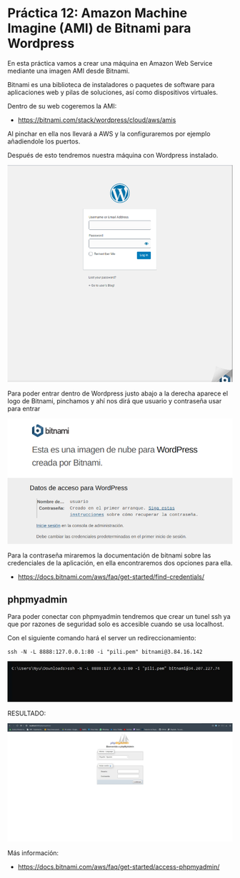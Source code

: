 # Práctica 12: Amazon Machine Imagine (AMI) de Bitnami para Wordpress

En esta práctica vamos a crear una máquina en Amazon Web Service mediante una imagen AMI desde Bitnami.

Bitnami es una biblioteca de instaladores o paquetes de software para aplicaciones web y pilas de soluciones, así como dispositivos virtuales.

Dentro de su web cogeremos la AMI:

-  https://bitnami.com/stack/wordpress/cloud/aws/amis

Al pinchar en ella nos llevará a AWS y la configuraremos por ejemplo añadiendole los puertos. 

Después de esto tendremos nuestra máquina con Wordpress instalado. 

![](imagenes/image)

Para poder entrar dentro de Wordpress justo abajo a la derecha aparece el logo de Bitnami, pinchamos y ahí nos dirá que usuario y contraseña usar para entrar

![](imagenes/bitnami)

Para la contraseña miraremos la documentación de bitnami sobre las credenciales de la aplicación, en ella encontraremos dos opciones para ella. 

- https://docs.bitnami.com/aws/faq/get-started/find-credentials/


## phpmyadmin
Para poder conectar con phpmyadmin tendremos que crear un tunel ssh ya que por razones de seguridad solo es accesible cuando se usa localhost. 

Con el siguiente comando hará el server un redireccionamiento:
```
ssh -N -L 8888:127.0.0.1:80 -i "pili.pem" bitnami@3.84.16.142
```
![](imagenes/tunel.jpeg)

RESULTADO: 

![](imagenes/phpmyadmin.jpeg)

Más información: 
- https://docs.bitnami.com/aws/faq/get-started/access-phpmyadmin/
